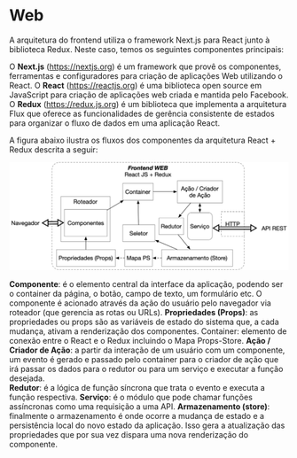 # Web

A arquitetura do frontend utiliza o framework Next.js para React junto à biblioteca Redux. Neste caso, temos os seguintes componentes principais:

O **Next.js** (https://nextjs.org) é um framework que provê os componentes, ferramentas e configuradores para criação de aplicações Web utilizando o React. 
O **React** (https://reactjs.org) é uma biblioteca open source em JavaScript para criação de aplicações web criada e mantida pelo Facebook.
O **Redux** (https://redux.js.org) é um biblioteca que implementa a arquitetura Flux que oferece as funcionalidades de gerência consistente de estados para organizar o fluxo de dados em uma aplicação React.

A figura abaixo ilustra os fluxos dos componentes da arquitetura React + Redux descrita a seguir:

![Arquitetura WEB](../assets/images/Arquitetura_Frontend.png)

**Componente**: é o elemento central da interface da aplicação, podendo ser o container da página, o botão, campo de texto, um formulário etc. O componente é acionado através da ação do usuário pelo navegador via roteador (que gerencia as rotas ou URLs). 
**Propriedades (Props)**: as propriedades ou props são as variáveis de estado do sistema que, a cada mudança, ativam a renderização dos componentes.
Container: elemento de conexão entre o React e o Redux incluindo o Mapa Props-Store.
**Ação / Criador de Ação**: a partir da interação de um usuário com um componente, um evento é gerado e passado pelo container para o criador de ação que irá passar os dados para o redutor ou para um serviço e executar a função desejada.  
**Redutor**: é a lógica de função síncrona que trata o evento e executa a função respectiva.
**Serviço**: é o módulo que pode chamar funções assíncronas como uma requisição a uma API.
**Armazenamento (store)**: finalmente o armazenamento é onde ocorre a mudança de estado e a persistência local do novo estado da aplicação. Isso gera a atualização das propriedades que por sua vez dispara uma nova renderização do componente.
